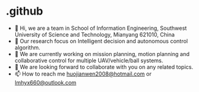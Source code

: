 # .github
- 👋 Hi, we are a team in School of Information Engineering, Southwest University of Science and Technology, Mianyang 621010, China
- 👀 Our research focus on Intelligent decision and autonomous control algorithm.
- 🌱 We are currently working on mission planning, motion planning and collaborative control for multiple UAV/vehicle/ball systems.
- 💞️ We are looking forward to collaborate with you on any related topics.
- 📫 How to reach me huojianwen2008@hotmail.com or lmhyx660@outlook.com
